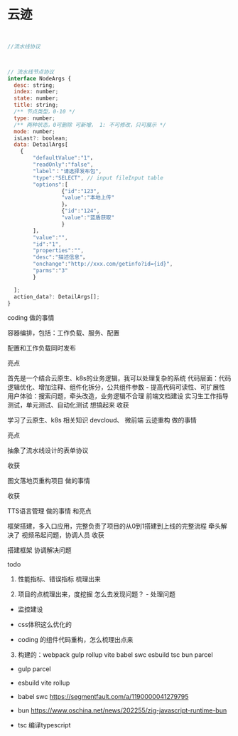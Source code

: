 # 云迹
```js


//流水线协议



// 流水线节点协议
interface NodeArgs {
  desc: string;
  index: number;
  state: number;
  title: string;
  /** 节点类型，0-10 */
  type: number;
  /** 两种状态，0可删除 可新增， 1: 不可修改，只可展示 */
  mode: number;
  isLast?: boolean;
  data: DetailArgs[
    {
        "defaultValue":"1"，
        "readOnly":"false",
        "label"："请选择发布包",
        "type":"SELECT", // input fileInput table
        "options":[
                 {"id":"123",
                 "value":"本地上传"
                 }，
                 {"id":"124",
                 "value":"蓝盾获取"
                 }
        ]，
        "value":"",
        "id":"1",
        "properties":"",
        "desc":"描述信息"，
        "onchange":"http://xxx.com/getinfo?id={id}",
        "parms":"3"
        }

  ];
  action_data?: DetailArgs[];
}


```



coding
做的事情

容器编排，包括：工作负载、服务、配置

配置和工作负载同时发布

亮点

首先是一个结合云原生、k8s的业务逻辑，我可以处理复杂的系统
代码层面：代码逻辑优化、增加注释、组件化拆分，公共组件参数 - 提高代码可读性、可扩展性
用户体验：搜索问题，牵头改造，业务逻辑不合理
前端文档建设
实习生工作指导
测试，单元测试、自动化测试 想搞起来
收获

学习了云原生、k8s 相关知识
devcloud、 微前端
云迹重构
做的事情

亮点

抽象了流水线设计的表单协议

收获

图文落地页重构项目
做的事情

收获

TTS语言管理
做的事情 和亮点

框架搭建，多入口应用，完整负责了项目的从0到1搭建到上线的完整流程
牵头解决了 视频吊起问题，协调人员
收获

搭建框架
协调解决问题




todo

1. 性能指标、错误指标 梳理出来

2. 项目的点梳理出来，度挖掘 怎么去发现问题？ -  处理问题

  - 监控建设

  - css体积这么优化的

  - coding 的组件代码重构，怎么梳理出点来


3. 构建的：webpack gulp rollup vite babel swc esbuild tsc bun parcel

  - gulp parcel

  - esbuild vite rollup

  - babel swc
  https://segmentfault.com/a/1190000041279795

  - bun
  https://www.oschina.net/news/202255/zig-javascript-runtime-bun

  - tsc
    编译typescript









